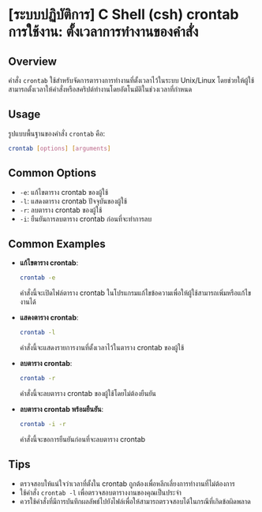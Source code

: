 # [ระบบปฏิบัติการ] C Shell (csh) crontab การใช้งาน: ตั้งเวลาการทำงานของคำสั่ง

## Overview
คำสั่ง `crontab` ใช้สำหรับจัดการตารางการทำงานที่ตั้งเวลาไว้ในระบบ Unix/Linux โดยช่วยให้ผู้ใช้สามารถตั้งเวลาให้คำสั่งหรือสคริปต์ทำงานโดยอัตโนมัติในช่วงเวลาที่กำหนด

## Usage
รูปแบบพื้นฐานของคำสั่ง `crontab` คือ:

```bash
crontab [options] [arguments]
```

## Common Options
- `-e`: แก้ไขตาราง crontab ของผู้ใช้
- `-l`: แสดงตาราง crontab ปัจจุบันของผู้ใช้
- `-r`: ลบตาราง crontab ของผู้ใช้
- `-i`: ยืนยันการลบตาราง crontab ก่อนที่จะทำการลบ

## Common Examples
- **แก้ไขตาราง crontab**:
    ```bash
    crontab -e
    ```
    คำสั่งนี้จะเปิดไฟล์ตาราง crontab ในโปรแกรมแก้ไขข้อความเพื่อให้ผู้ใช้สามารถเพิ่มหรือแก้ไขงานได้

- **แสดงตาราง crontab**:
    ```bash
    crontab -l
    ```
    คำสั่งนี้จะแสดงรายการงานที่ตั้งเวลาไว้ในตาราง crontab ของผู้ใช้

- **ลบตาราง crontab**:
    ```bash
    crontab -r
    ```
    คำสั่งนี้จะลบตาราง crontab ของผู้ใช้โดยไม่ต้องยืนยัน

- **ลบตาราง crontab พร้อมยืนยัน**:
    ```bash
    crontab -i -r
    ```
    คำสั่งนี้จะขอการยืนยันก่อนที่จะลบตาราง crontab

## Tips
- ตรวจสอบให้แน่ใจว่าเวลาที่ตั้งใน crontab ถูกต้องเพื่อหลีกเลี่ยงการทำงานที่ไม่ต้องการ
- ใช้คำสั่ง `crontab -l` เพื่อตรวจสอบตารางงานของคุณเป็นประจำ
- ควรใช้คำสั่งที่มีการบันทึกผลลัพธ์ไปยังไฟล์เพื่อให้สามารถตรวจสอบได้ในกรณีที่เกิดข้อผิดพลาด